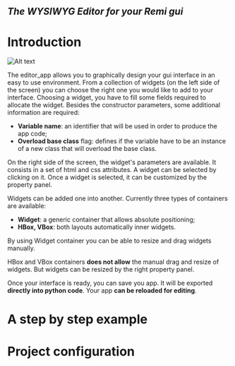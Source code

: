 
## *The WYSIWYG Editor for your Remi gui*

Introduction
===

![Alt text](https://raw.githubusercontent.com/dddomodossola/remi/master/editor/res/preview.png "Editor window")

The editor_app allows you to graphically design your gui interface in an easy to use environment.
From a collection of widgets (on the left side of the screen) you can choose the right one you would like to add to your interface.
Choosing a widget, you have to fill some fields required to allocate the widget. Besides the constructor parameters, some additional information are required:
- **Variable name**: an identifier that will be used in order to produce the app code;
- **Overload base class** flag: defines if the variable have to be an instance of a new class that will overload the base class.

On the right side of the screen, the widget's parameters are available. It consists in a set of html and css attributes.
A widget can be selected by clicking on it. Once a widget is selected, it can be customized by the property panel.

Widgets can be added one into another. Currently three types of containers are available:
- **Widget**: a generic container that allows absolute positioning;
- **HBox, VBox**: both layouts automatically inner widgets.

By using Widget container you can be able to resize and drag widgets manually.

HBox and VBox containers **does not allow** the manual drag and resize of widgets. But widgets can be resized by the right property panel.

Once your interface is ready, you can save you app. It will be exported **directly into python code**.
Your app **can be reloaded for editing**.


A step by step example
===

Project configuration
===
